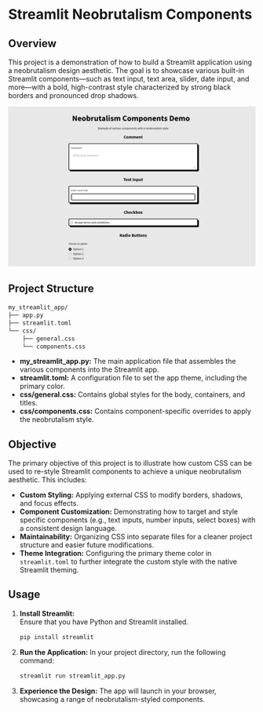 # Streamlit Neobrutalism Components

## Overview

This project is a demonstration of how to build a Streamlit application using a neobrutalism design aesthetic. The goal is to showcase various built-in Streamlit components—such as text input, text area, slider, date input, and more—with a bold, high-contrast style characterized by strong black borders and pronounced drop shadows.


![image](neobrutalism_streamlit.png)


## Project Structure

~~~
my_streamlit_app/
├── app.py
├── streamlit.toml
└── css/
    ├── general.css
    └── components.css
~~~

- **my_streamlit_app.py:** The main application file that assembles the various components into the Streamlit app.
- **streamlit.toml:** A configuration file to set the app theme, including the primary color.
- **css/general.css:** Contains global styles for the body, containers, and titles.
- **css/components.css:** Contains component-specific overrides to apply the neobrutalism style.

## Objective

The primary objective of this project is to illustrate how custom CSS can be used to re-style Streamlit components to achieve a unique neobrutalism aesthetic. This includes:

- **Custom Styling:** Applying external CSS to modify borders, shadows, and focus effects.
- **Component Customization:** Demonstrating how to target and style specific components (e.g., text inputs, number inputs, select boxes) with a consistent design language.
- **Maintainability:** Organizing CSS into separate files for a cleaner project structure and easier future modifications.
- **Theme Integration:** Configuring the primary theme color in `streamlit.toml` to further integrate the custom style with the native Streamlit theming.

## Usage

1. **Install Streamlit:**  
   Ensure that you have Python and Streamlit installed.

   ```bash
   pip install streamlit

2. **Run the Application:**
    In your project directory, run the following command:

    ```bash
   streamlit run streamlit_app.py

3. **Experience the Design:**
    The app will launch in your browser, showcasing a range of neobrutalism-styled components.